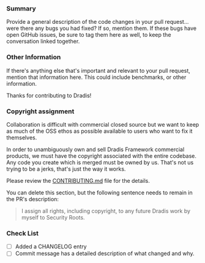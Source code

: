 ### Summary

Provide a general description of the code changes in your pull
request... were there any bugs you had fixed? If so, mention them. If
these bugs have open GitHub issues, be sure to tag them here as well,
to keep the conversation linked together.


### Other Information

If there's anything else that's important and relevant to your pull
request, mention that information here. This could include
benchmarks, or other information.

Thanks for contributing to Dradis!


### Copyright assignment

Collaboration is difficult with commercial closed source but we want
to keep as much of the OSS ethos as possible available to users
who want to fix it themselves.

In order to unambiguously own and sell Dradis Framework commercial
products, we must have the copyright associated with the entire
codebase. Any code you create which is merged must be owned by us.
That's not us trying to be a jerks, that's just the way it works.

Please review the [CONTRIBUTING.md](https://github.com/dradis/dradis-ce/blob/master/CONTRIBUTING.md)
file for the details.

You can delete this section, but the following sentence needs to
remain in the PR's description:

> I assign all rights, including copyright, to any future Dradis
> work by myself to Security Roots.

### Check List

- [ ] Added a CHANGELOG entry
- [ ] Commit message has a detailed description of what changed and why.
